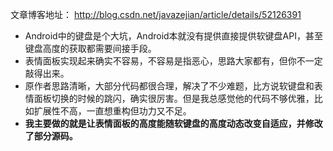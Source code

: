 
文章博客地址： http://blog.csdn.net/javazejian/article/details/52126391

- Android中的键盘是个大坑，Android本就没有提供直接提供软键盘API，甚至键盘高度的获取都需要间接手段。
- 表情面板实现起来确实不容易，不容易是指恶心，思路大家都有，但你不一定敲得出来。
- 原作者思路清晰，大部分代码都很合理，解决了不少难题，比方说软键盘和表情面板切换的时候的跳闪，确实很厉害。但是我总感觉他的代码不够优雅，比如扩展性不高，一直想重构但功力又不足。
- **我主要做的就是让表情面板的高度能随软键盘的高度动态改变自适应，并修改了部分源码。**
